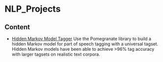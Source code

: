 # NLP_Projects
## Content

- [Hidden Markov Model Tagger](/HMM-Tagger)
    Use the Pomegranate library to build a hidden Markov model for part of speech tagging with a universal tagset. Hidden Markov models have been able to achieve >96% tag accuracy with larger tagsets on realistic text corpora. 
